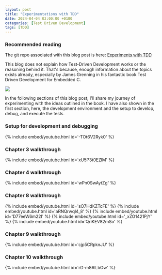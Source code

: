 ```yaml
---
layout: post
title: "Experimentations with TDD"
date: 2024-04-04 02:00:00 +0100
categories: [Test Driven Development]
tags: [TDD]
---
```


### Recommended reading

The git repo associated with this blog post is here: [Experiments with TDD]({{site.data.navigation.Links[5][0]}})

This blog does not explain how Test-Driven Development works or the reasoning behind it. That's because, enough information about the topics exists already, especially by James Grenning in his fantastic book Test Driven Development for Embedded C.

![]({{site.data.navigation.Images[5][0]}}) 

In the following sections of this blog post, I'll share my journey of experimenting with the ideas outlined in the book. I have also shown in the first section, here, the development environment and the setup to develop, debug, and execute the tests.


### Setup for development and debugging

{% include embed/youtube.html id='-TOt6V2Ryk0' %}

### Chapter 3 walkthrough

{% include embed/youtube.html id='xU5P3t0EZlM' %}

### Chapter 4 walkthrough

{% include embed/youtube.html id='wPn0SwAytZg' %}

### Chapter 8 walkthrough

{% include embed/youtube.html id='sO7HdKZTcFE' %}
{% include embed/youtube.html id='aRNQrwql4_8' %}
{% include embed/youtube.html id='D77eeW6m22I' %}
{% include embed/youtube.html id='_xZO1421PjY' %}
{% include embed/youtube.html id='QriKEV82mSo' %}

### Chapter 9 walkthrough

{% include embed/youtube.html id='cjp5CRpknJU' %}

### Chapter 10 walkthrough

{% include embed/youtube.html id='rG-m86lLbOw' %}

